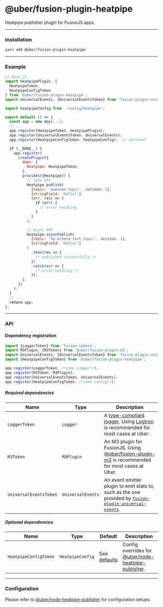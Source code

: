 # @uber/fusion-plugin-heatpipe

Heatpipe publisher plugin for FusionJS apps.

---

### Installation

```sh
yarn add @uber/fusion-plugin-heatpipe
```

---

### Example

```js
// main.js
import HeatpipePlugin, {
  HeatpipeToken,
  HeatpipeConfigToken
} from '@uber/fusion-plugin-heatpipe';
import UniversalEvents, {UniversalEventsToken} from 'fusion-plugin-universal-events';

import heatpipeConfig from  'config/heatpipe';

export default () => {
  const app = new App(...);
  // ...
  app.register(HeatpipeToken, HeatpipePlugin);
  app.register(UniversalEventsToken, UniversalEvents);
  app.register(HeatpipeConfigToken, heatpipeConfig);  // optional

  if (__NODE__) {
    app.register(
      createPlugin({
        deps: {
          Heatpipe: HeatpipeToken,
        },
        provides({Heatpipe}) {
          // Sync API
          Heatpipe.publish(
            {topic: 'awesome-topic', version: 1},
            {stringField: 'hello!'},
            (err, res) => {
              if (err) {
                // error handling
              }
            }
          );

          // Async API
          Heatpipe.asyncPublish(
            {topic: 'hp-athena-test_topic', version: 1},
            {stringField: 'hello!'}
          )
            .then(res => {
              /* published successfully */
            })
            .catch(err => {
              /* error handling */
            });
        },
      })
    );
  }
  // ...
  return app;
};
```

---

### API

#### Dependency registration

```js
import {LoggerToken} from 'fusion-tokens';
import M3Plugin, {M3Token} from '@uber/fusion-plugin-m3';
import UniversalEvents, {UniversalEventsToken} from 'fusion-plugin-universal-events';
import {HeatpipeConfigToken} from '@uber/fusion-plugin-heatpipe';

app.register(LoggerToken, /*some Logger*/);
app.register(M3Token, M3Plugin);
app.register(UniversalEventsToken, UniversalEvents);
app.register(HeatpipeConfigToken, /*some config*/);
```

##### Required dependencies

Name | Type | Description
-|-|-
`LoggerToken` | `Logger` | A [type-compliant logger](https://github.com/fusionjs/fusion-tokens/blob/master/src/index.js#L23-L32). Using [Logtron](https://code.uberinternal.com/diffusion/WEFUSTX/) is recommended for most cases at Uber.
`M3Token` | `M3Plugin` | An M3 plugin for FusionJS.  Using [@uber/fusion-plugin-m3](https://engdocs.uberinternal.com/web/api/uber-fusion-plugin-m3) is recommended for most cases at Uber.
`UniversalEventsToken` | `UniversalEvents` | An event emitter plugin to emit stats to, such as the one provided by [`fusion-plugin-universal-events`](https://github.com/fusionjs/fusion-plugin-universal-events).

##### Optional dependencies

Name | Type | Default | Description
-|-|-|-
`HeatpipeConfigToken` | `HeatpipeConfig` | See [defaults](https://code.uberinternal.com/diffusion/WEFUSVQ/browse/master/src/server.js;73111fbe4aa2f4d8b359d983dd1b6759aee39434$27) | Config overrides for [@uber/node-heatpipe-publisher](https://code.uberinternal.com/diffusion/MENODE/repository/master/).

---

### Configuration

Please refer to [@uber/node-heatpipe-publisher](https://code.uberinternal.com/diffusion/MENODE/repository/master/) for configuration setups.
